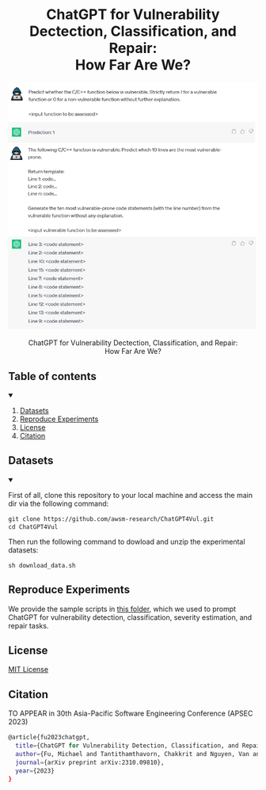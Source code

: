 <div align="center">
  
# ChatGPT for Vulnerability Dectection, Classification, and Repair:<br>How Far Are We?
  
</div>

![ChatGPT](img/overview.png)

<p align="center">
  </a>
  <p align="center">
    ChatGPT for Vulnerability Dectection, Classification, and Repair:<br>How Far Are We?
  </p>
</p>
     
## Table of contents

<!-- Table of contents -->
<details open="open">
  <summary></summary>
  <ol>
    <li>
      <a href="#datasets">Datasets</a>
    </li>
    <li>
      <a href="#reproduce-experiments">Reproduce Experiments</a>
    </li>
    <li>
      <a href="#license">License</a>
    </li>
    <li>
      <a href="#citation">Citation</a>
    </li>
  </ol>
</details>

## Datasets
<details open="open">
  <summary></summary>

First of all, clone this repository to your local machine and access the main dir via the following command:
```
git clone https://github.com/awsm-research/ChatGPT4Vul.git
cd ChatGPT4Vul
```

Then run the following command to dowload and unzip the experimental datasets:
```
sh download_data.sh
```

</details>
 
## Reproduce Experiments
We provide the sample scripts in <a href="https://github.com/awsm-research/ChatGPT4Vul/tree/main/ChatGPT_prompts/src">this folder</a>, which we used to prompt ChatGPT for vulnerability detection, classification, severity estimation, and repair tasks.
    
## License 
<a href="https://github.com/awsm-research/ChatGPT4Vul/blob/main/LICENSE">MIT License</a>

## Citation
TO APPEAR in 30th Asia-Pacific Software Engineering Conference (APSEC 2023)
```bash
@article{fu2023chatgpt,
  title={ChatGPT for Vulnerability Detection, Classification, and Repair: How Far Are We?},
  author={Fu, Michael and Tantithamthavorn, Chakkrit and Nguyen, Van and Le, Trung},
  journal={arXiv preprint arXiv:2310.09810},
  year={2023}
}
```
